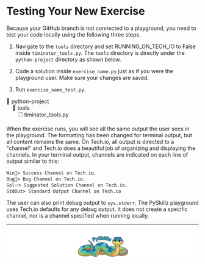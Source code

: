 # Testing Your New Exercise

Because your GitHub branch is not connected to a playground, you need to test your code locally using the following three steps.

1. Navigate to the `tools` directory and set RUNNING_ON_TECH_IO to False inside `timinator_tools.py`. The `tools` directory is directly under the `python-project` directory as shown below.

2. Code a solution inside `exercise_name.py` just as if you were the playground user. Make sure your changes are saved.

3. Run `exercise_name_test.py`.

📂 python-project<BR>
&nbsp;&nbsp;&nbsp;&nbsp;📂 tools<BR>
&nbsp;&nbsp;&nbsp;&nbsp;&nbsp;&nbsp;&nbsp;&nbsp;🗋 timinator_tools.py<BR>

When the exercise runs, you will see all the same output the user sees in the playground. The formatting has been changed for terminal output, but all content remains the same. On Tech.io, all output is directed to a "channel" and Tech.io does a beautiful job of organizing and displaying the channels. In your terminal output, channels are indicated on each line of output similar to this:

```text
Win🎉> Success Channel on Tech.io.
Bug🐞> Bug Channel on Tech.io.
Sol✅> Suggested Solution Channel on Tech.io.
StdOut> Standard Output Channel on Tech.io
```

The user can also print debug output to `sys.stderr`. The PySkillz playground uses Tech.io defaults for any debug output. It does not create a specific channel, nor is a channel specified when running locally.


************

[![Skillz Catalog](../../graphics/PySkillzFooter.png)](skillz-catalog)
